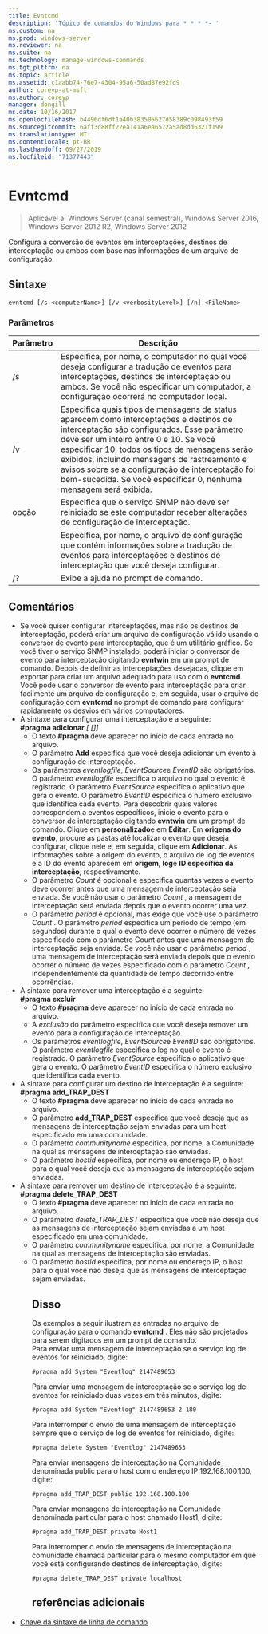 ```yaml
---
title: Evntcmd
description: 'Tópico de comandos do Windows para * * * *- '
ms.custom: na
ms.prod: windows-server
ms.reviewer: na
ms.suite: na
ms.technology: manage-windows-commands
ms.tgt_pltfrm: na
ms.topic: article
ms.assetid: c1aabb74-76e7-4304-95a6-50ad87e92fd9
author: coreyp-at-msft
ms.author: coreyp
manager: dongill
ms.date: 10/16/2017
ms.openlocfilehash: b4496df6df1a40b383505627d58389c098493f59
ms.sourcegitcommit: 6aff3d88ff22ea141a6ea6572a5ad8dd6321f199
ms.translationtype: MT
ms.contentlocale: pt-BR
ms.lasthandoff: 09/27/2019
ms.locfileid: "71377443"
---
```

# <a name="evntcmd"></a>Evntcmd

>Aplicável a: Windows Server (canal semestral), Windows Server 2016, Windows Server 2012 R2, Windows Server 2012

Configura a conversão de eventos em interceptações, destinos de interceptação ou ambos com base nas informações de um arquivo de configuração.   
## <a name="syntax"></a>Sintaxe  
```  
evntcmd [/s <computerName>] [/v <verbosityLevel>] [/n] <FileName>  
```  
### <a name="parameters"></a>Parâmetros  

|      Parâmetro      |                                                                                                                                                            Descrição                                                                                                                                                             |
|---------------------|------------------------------------------------------------------------------------------------------------------------------------------------------------------------------------------------------------------------------------------------------------------------------------------------------------------------------------|
|  /s <computerName>  |                                                         Especifica, por nome, o computador no qual você deseja configurar a tradução de eventos para interceptações, destinos de interceptação ou ambos. Se você não especificar um computador, a configuração ocorrerá no computador local.                                                          |
| /v <verbosityLevel> | Especifica quais tipos de mensagens de status aparecem como interceptações e destinos de interceptação são configurados. Esse parâmetro deve ser um inteiro entre 0 e 10. Se você especificar 10, todos os tipos de mensagens serão exibidos, incluindo mensagens de rastreamento e avisos sobre se a configuração de interceptação foi bem-sucedida. Se você especificar 0, nenhuma mensagem será exibida. |
|         opção          |                                                                                                           Especifica que o serviço SNMP não deve ser reiniciado se este computador receber alterações de configuração de interceptação.                                                                                                            |
|     <FileName>      |                                                                                     Especifica, por nome, o arquivo de configuração que contém informações sobre a tradução de eventos para interceptações e destinos de interceptação que você deseja configurar.                                                                                     |
|         /?          |                                                                                                                                                Exibe a ajuda no prompt de comando.                                                                                                                                                |

## <a name="remarks"></a>Comentários  
- Se você quiser configurar interceptações, mas não os destinos de interceptação, poderá criar um arquivo de configuração válido usando o conversor de evento para interceptação, que é um utilitário gráfico. Se você tiver o serviço SNMP instalado, poderá iniciar o conversor de evento para interceptação digitando **evntwin** em um prompt de comando. Depois de definir as interceptações desejadas, clique em exportar para criar um arquivo adequado para uso com o **evntcmd**. Você pode usar o conversor de evento para interceptação para criar facilmente um arquivo de configuração e, em seguida, usar o arquivo de configuração com **evntcmd** no prompt de comando para configurar rapidamente os desvios em vários computadores.  
- A sintaxe para configurar uma interceptação é a seguinte:  
  **#pragma adicionar**<em><EventLogFile> <EventSource> <EventID> [<Count> [<Period>]]</em>  
  -   O texto **#pragma** deve aparecer no início de cada entrada no arquivo.  
  -   O parâmetro **Add** especifica que você deseja adicionar um evento à configuração de interceptação.  
  -   Os parâmetros *eventlogfile*, *EventSource*e *EventID* são obrigatórios. O parâmetro *eventlogfile* especifica o arquivo no qual o evento é registrado. O parâmetro *EventSource* especifica o aplicativo que gera o evento. O parâmetro *EventID* especifica o número exclusivo que identifica cada evento. Para descobrir quais valores correspondem a eventos específicos, inicie o evento para o conversor de interceptação digitando **evntwin** em um prompt de comando. Clique em **personalizado**e em **Editar**. Em **origens do evento**, procure as pastas até localizar o evento que deseja configurar, clique nele e, em seguida, clique em **Adicionar**. As informações sobre a origem do evento, o arquivo de log de eventos e a ID do evento aparecem em **origem, log**e **ID específica da interceptação**, respectivamente.  
  -   O parâmetro *Count* é opcional e especifica quantas vezes o evento deve ocorrer antes que uma mensagem de interceptação seja enviada. Se você não usar o parâmetro *Count* , a mensagem de interceptação será enviada depois que o evento ocorrer uma vez.  
  -   O parâmetro *period* é opcional, mas exige que você use o parâmetro *Count* . O parâmetro *period* especifica um período de tempo (em segundos) durante o qual o evento deve ocorrer o número de vezes especificado com o parâmetro Count antes que uma mensagem de interceptação seja enviada. Se você não usar o parâmetro *period* , uma mensagem de interceptação será enviada depois que o evento ocorrer o número de vezes especificado com o parâmetro *Count* , independentemente da quantidade de tempo decorrido entre ocorrências.  
- A sintaxe para remover uma interceptação é a seguinte:  
  **#pragma excluir**<em><EventSource> <EventLogFile> <EventID></em>  
  -   O texto **#pragma** deve aparecer no início de cada entrada no arquivo.  
  -   A *exclusão* do parâmetro especifica que você deseja remover um evento para a configuração de interceptação.  
  -   Os parâmetros *eventlogfile*, *EventSource*e *EventID* são obrigatórios. O parâmetro *eventlogfile* especifica o log no qual o evento é registrado. O parâmetro *EventSource* especifica o aplicativo que gera o evento. O parâmetro *EventID* especifica o número exclusivo que identifica cada evento.  
- A sintaxe para configurar um destino de interceptação é a seguinte:  
  **#pragma add_TRAP_DEST**<em><CommunityName> <HostID></em>  
  -   O texto **#pragma** deve aparecer no início de cada entrada no arquivo.  
  -   O parâmetro **add_TRAP_DEST** especifica que você deseja que as mensagens de interceptação sejam enviadas para um host especificado em uma comunidade.  
  -   O parâmetro *communityname* especifica, por nome, a Comunidade na qual as mensagens de interceptação são enviadas.  
  -   O parâmetro *hostid* especifica, por nome ou endereço IP, o host para o qual você deseja que as mensagens de interceptação sejam enviadas.  
- A sintaxe para remover um destino de interceptação é a seguinte:  
  **#pragma delete_TRAP_DEST**<em><CommunityName> <HostID></em>  
  - O texto **#pragma** deve aparecer no início de cada entrada no arquivo.  
  - O parâmetro *delete_TRAP_DEST* especifica que você não deseja que as mensagens de interceptação sejam enviadas a um host especificado em uma comunidade.  
  - O parâmetro *communityname* especifica, por nome, a Comunidade na qual as mensagens de interceptação são enviadas.  
  - O parâmetro *hostid* especifica, por nome ou endereço IP, o host para o qual você não deseja que as mensagens de interceptação sejam enviadas.  
    ## <a name="BKMK_Examples"></a>Disso  
    Os exemplos a seguir ilustram as entradas no arquivo de configuração para o comando **evntcmd** . Eles não são projetados para serem digitados em um prompt de comando.  
    Para enviar uma mensagem de interceptação se o serviço log de eventos for reiniciado, digite:  
    ```  
    #pragma add System "Eventlog" 2147489653  
    ```  
    Para enviar uma mensagem de interceptação se o serviço log de eventos for reiniciado duas vezes em três minutos, digite:  
    ```  
    #pragma add System "Eventlog" 2147489653 2 180  
    ```  
    Para interromper o envio de uma mensagem de interceptação sempre que o serviço de log de eventos for reiniciado, digite:  
    ```  
    #pragma delete System "Eventlog" 2147489653  
    ```  
    Para enviar mensagens de interceptação na Comunidade denominada public para o host com o endereço IP 192.168.100.100, digite:  
    ```  
    #pragma add_TRAP_DEST public 192.168.100.100  
    ```  
    Para enviar mensagens de interceptação na Comunidade denominada particular para o host chamado Host1, digite:  
    ```  
    #pragma add_TRAP_DEST private Host1  
    ```  
    Para interromper o envio de mensagens de interceptação na comunidade chamada particular para o mesmo computador em que você está configurando destinos de interceptação, digite:  
    ```  
    #pragma delete_TRAP_DEST private localhost  
    ```  
    ## <a name="additional-references"></a>referências adicionais  
- [Chave da sintaxe de linha de comando](command-line-syntax-key.md)  
